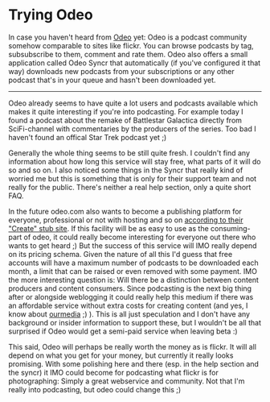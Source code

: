 # Trying Odeo

<img src="http://www.zerokspot.com/uploads/odeo.jpg" alt="" class="left"/>In case you haven't heard from <a href="http://www.odeo.com">Odeo</a> yet: Odeo is a podcast community somehow comparable to sites like flickr. You can browse podcasts by tag, subsubscribe to them, comment and rate them. Odeo also offers a small application called Odeo Syncr that automatically (if you've configured it that way) downloads new podcasts from your subscriptions or any other podcast that's in your queue and hasn't been downloaded yet.

-------------------------------



Odeo already seems to have quite a lot users and podcasts available which makes it quite interesting if you're into podcasting. For example today I found a podcast about the remake of Battlestar Galactica directly from SciFi-channel with commentaries by the producers of the series. Too bad I haven't found an offical Star Trek podcast yet ;)

Generally the whole thing seems to be still quite fresh. I couldn't find any information about how long this service will stay free, what parts of it will do so and so on. I also noticed some things in the Syncr that really kind of worried me but this is something that is only for their support team and not really for the public. There's neither a real help section, only a quite short FAQ.

In the future odeo.com also wants to become a publishing platform for everyone, professional or not with hosting and so on <a href="http://www.odeo.com/create/">according to their "Create" stub site</a>. If this facility will be as easy to use as the consuming-part of odeo, it could really become interesting for everyone out there who wants to get heard ;) But the success of this service will IMO really depend on its pricing schema. Given the nature of all this I'd guess that free accounts will have a maximum number of podcasts to be downloaded each month, a limit that can be raised or even removed with some payment. IMO the more interesting question is: Will there be a distinction between content producers and content consumers. Since podcasting is the next big thing after or alongside weblogging it could really help this medium if there was an affordable service without extra costs for creating content (and yes, I know about  <a href="http://www.ourmedia.org/">ourmedia</a> ;) ). This is all just speculation and I don't have any background or insider information to support these, but I wouldn't be all that surprised if Odeo would get a semi-paid service when leaving beta :)

This said, Odeo will perhaps be really worth the money as is flickr. It will all depend on what you get for your money, but currently it really looks promising. With some polishing here and there (esp. in the help section and the syncr) it IMO could become for podcasting what flickr is for photographing: Simply a great webservice and community. Not that I'm really into podcasting, but odeo could change this ;)